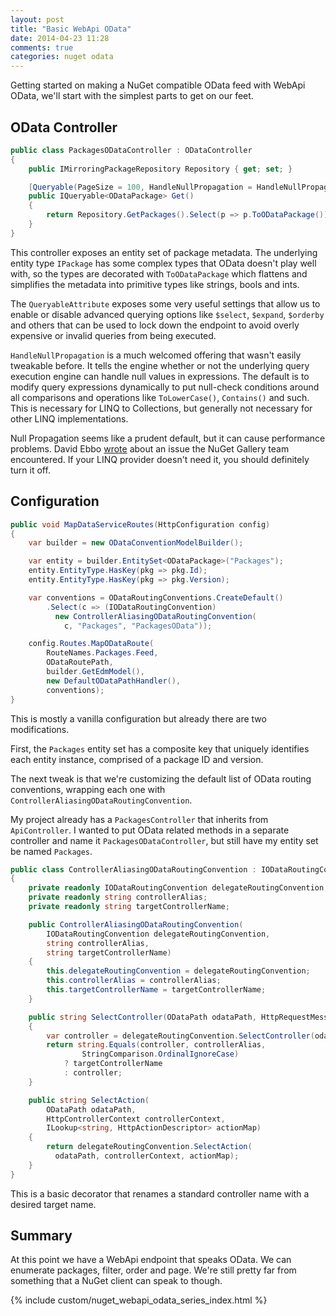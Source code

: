 ```yaml
---
layout: post
title: "Basic WebApi OData"
date: 2014-04-23 11:28
comments: true
categories: nuget odata
---
```


Getting started on making a NuGet compatible OData feed with WebApi OData,
we'll start with the simplest parts to get on our feet.

## OData Controller

```c#
public class PackagesODataController : ODataController
{
    public IMirroringPackageRepository Repository { get; set; }

    [Queryable(PageSize = 100, HandleNullPropagation = HandleNullPropagationOption.False)]
    public IQueryable<ODataPackage> Get()
    {
        return Repository.GetPackages().Select(p => p.ToODataPackage()).AsQueryable();
    }
}
```

This controller exposes an entity set of package metadata. The underlying
entity type `IPackage` has some complex types that OData doesn't play well
with, so the types are decorated with `ToODataPackage` which flattens
and simplifies the metadata into primitive types like strings, bools
and ints.

The `QueryableAttribute` exposes some very useful settings that allow us to
enable or disable advanced querying options like `$select`, `$expand`,
`$orderby` and others that can be used to lock down the endpoint to avoid
overly expensive or invalid queries from being executed.

`HandleNullPropagation` is a much welcomed offering that wasn't easily
tweakable before. It tells the engine whether or not the underlying query
execution engine can handle null values in expressions. The default is
to modify query expressions dynamically to put null-check conditions around
all comparisons and operations like `ToLowerCase()`, `Contains()` and such.
This is necessary for LINQ to Collections, but generally not necessary for
other LINQ implementations.

Null Propagation seems like a prudent default,
but it can cause performance problems. David Ebbo [wrote](http://blog.davidebbo.com/2011/08/how-odata-quirk-killed-nuget-server.html)
about an issue the NuGet Gallery team encountered. If your LINQ provider
doesn't need it, you should definitely turn it off.

## Configuration

```c#
public void MapDataServiceRoutes(HttpConfiguration config)
{
    var builder = new ODataConventionModelBuilder();

    var entity = builder.EntitySet<ODataPackage>("Packages");
    entity.EntityType.HasKey(pkg => pkg.Id);
    entity.EntityType.HasKey(pkg => pkg.Version);

    var conventions = ODataRoutingConventions.CreateDefault()
        .Select(c => (IODataRoutingConvention)
          new ControllerAliasingODataRoutingConvention(
            c, "Packages", "PackagesOData"));

    config.Routes.MapODataRoute(
        RouteNames.Packages.Feed,
        ODataRoutePath,
        builder.GetEdmModel(),
        new DefaultODataPathHandler(),
        conventions);
}
```

This is mostly a vanilla configuration but already there are two modifications.

First, the `Packages` entity set has a composite key that uniquely identifies
each entity instance, comprised of a package ID and version.

The next tweak is that we're customizing the default list of OData routing
conventions, wrapping each one with `ControllerAliasingODataRoutingConvention`.

My project already has a `PackagesController` that inherits from `ApiController`.
I wanted to put OData related methods in a separate controller and name it
`PackagesODataController`, but still have my entity set be named `Packages`.

```c#
public class ControllerAliasingODataRoutingConvention : IODataRoutingConvention
{
    private readonly IODataRoutingConvention delegateRoutingConvention;
    private readonly string controllerAlias;
    private readonly string targetControllerName;

    public ControllerAliasingODataRoutingConvention(
        IODataRoutingConvention delegateRoutingConvention,
        string controllerAlias,
        string targetControllerName)
    {
        this.delegateRoutingConvention = delegateRoutingConvention;
        this.controllerAlias = controllerAlias;
        this.targetControllerName = targetControllerName;
    }

    public string SelectController(ODataPath odataPath, HttpRequestMessage request)
    {
        var controller = delegateRoutingConvention.SelectController(odataPath, request);
        return string.Equals(controller, controllerAlias,
                StringComparison.OrdinalIgnoreCase)
            ? targetControllerName
            : controller;
    }

    public string SelectAction(
        ODataPath odataPath,
        HttpControllerContext controllerContext,
        ILookup<string, HttpActionDescriptor> actionMap)
    {
        return delegateRoutingConvention.SelectAction(
          odataPath, controllerContext, actionMap);
    }
}
```

This is a basic decorator that renames a standard controller name with a desired
target name.

## Summary

At this point we have a WebApi endpoint that speaks OData. We can enumerate
packages, filter, order and page. We're still pretty far from something that
a NuGet client can speak to though.

{% include custom/nuget_webapi_odata_series_index.html %}
